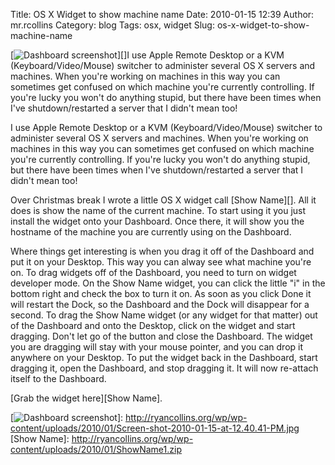 Title: OS X Widget to show machine name
Date: 2010-01-15 12:39
Author: mr.rcollins
Category: blog
Tags: osx, widget
Slug: os-x-widget-to-show-machine-name

[![Dashboard screenshot][]][]I use Apple Remote Desktop or a KVM
(Keyboard/Video/Mouse) switcher to administer several OS X servers and
machines. When you're working on machines in this way you can sometimes
get confused on which machine you're currently controlling. If you're
lucky you won't do anything stupid, but there have been times when I've
shutdown/restarted a server that I didn't mean too!

<div id="_mcePaste" style="position: absolute; left: -10000px; top: 0px; width: 1px; height: 1px; overflow-x: hidden; overflow-y: hidden;">
Over Christmas break I wrote a little OS X widget call Show Name. All it
does is show the name of the current machine. To start using it you just
install the widget onto your Dashboard. Once there, it will show you the
hostname of the machine you are currently using.

</div>
<div id="_mcePaste" style="position: absolute; left: -10000px; top: 0px; width: 1px; height: 1px; overflow-x: hidden; overflow-y: hidden;">
Where things get interesting is when you drag it off of the Dashboard
and put it on your Desktop. This way you can alway see what machine
you're on. To drag widgets off of the Dashboard, you need to turn on the
widget developer mode. On the Show Name widget, you can click the little
"i" in the bottom right and check the box to turn it on. As soon as you
click Done it will restart the Dock, so the Dashboard and the Dock will
disappear for a second. To drag the Show Name widget (or any widget for
that matter) out of the Dashboard and onto the Desktop, click on the
widget and start dragging. Don't let go of the button and close the
Dashboard. The widget you are dragging will stay with your mouse
pointer, and you can drop it anywhere on your Desktop. To put the widget
back in the Dashboard, start dragging it, open the Dashboard, and stop
dragging it. It will now re-attach itself to the Dashboard.

</div>
I use Apple Remote Desktop or a KVM (Keyboard/Video/Mouse) switcher to
administer several OS X servers and machines. When you're working on
machines in this way you can sometimes get confused on which machine
you're currently controlling. If you're lucky you won't do anything
stupid, but there have been times when I've shutdown/restarted a server
that I didn't mean too!

Over Christmas break I wrote a little OS X widget call [Show Name][].
All it does is show the name of the current machine. To start using it
you just install the widget onto your Dashboard. Once there, it will
show you the hostname of the machine you are currently using on the
Dashboard.

Where things get interesting is when you drag it off of the Dashboard
and put it on your Desktop. This way you can alway see what machine
you're on. To drag widgets off of the Dashboard, you need to turn on
widget developer mode. On the Show Name widget, you can click the little
"i" in the bottom right and check the box to turn it on. As soon as you
click Done it will restart the Dock, so the Dashboard and the Dock will
disappear for a second. To drag the Show Name widget (or any widget for
that matter) out of the Dashboard and onto the Desktop, click on the
widget and start dragging. Don't let go of the button and close the
Dashboard. The widget you are dragging will stay with your mouse
pointer, and you can drop it anywhere on your Desktop. To put the widget
back in the Dashboard, start dragging it, open the Dashboard, and stop
dragging it. It will now re-attach itself to the Dashboard.

<div>
[Grab the widget here][Show Name].

</div>

  [Dashboard screenshot]: http://ryancollins.org/wp/wp-content/uploads/2010/01/Screen-shot-2010-01-15-at-12.40.41-PM-300x187.jpg
    "Dashboard screenshot"
  [![Dashboard screenshot][]]: http://ryancollins.org/wp/wp-content/uploads/2010/01/Screen-shot-2010-01-15-at-12.40.41-PM.jpg
  [Show Name]: http://ryancollins.org/wp/wp-content/uploads/2010/01/ShowName1.zip

